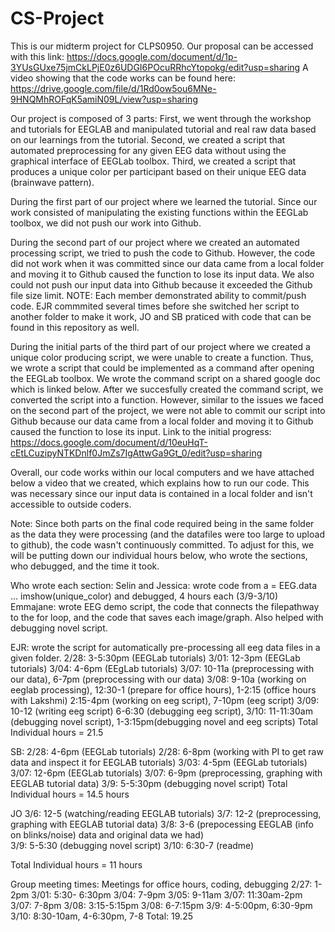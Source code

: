 # CS-Project
This is our midterm project for CLPS0950.
Our proposal can be accessed with this link: https://docs.google.com/document/d/1p-3YUsGUxe75jmCkLPjE0z6UDGI6POcuRRhcYtopokg/edit?usp=sharing
A video showing that the code works can be found here: https://drive.google.com/file/d/1Rd0ow5ou6MNe-9HNQMhROFqK5amiN09L/view?usp=sharing

Our project is composed of 3 parts:
First, we went through the workshop and tutorials for EEGLAB and manipulated tutorial and real raw data based on our learnings from the tutorial.
Second, we created a script that automated preprocessing for any given EEG data without using the graphical interface of EEGLab toolbox.
Third, we created a script that produces a unique color per participant based on their unique EEG data (brainwave pattern).

During the first part of our project where we learned the tutorial. Since our work consisted of manipulating the existing functions within the EEGLab toolbox, we did not push our work into Github.

During the second part of our project where we created an automated processing script, we tried to push the code to Github. However, the code did not work when it was committed since our data came from a local folder and moving it to Github caused the function to lose its input data. We also could not push our input data into Github because it exceeded the Github file size limit.
    NOTE: Each member demonstrated ability to commit/push code. EJR commmited several times before she switched her script to another folder to make it work, JO and SB praticed with code that can be found in this repository as well. 

During the initial parts of the third part of our project where we created a unique color producing script, we were unable to create a function. Thus, we wrote a script that could be implemented as a command after opening the EEGLab toolbox. We wrote the command script on a shared google doc which is linked below. After we succesfully created the command script, we converted the script into a function. However, similar to the issues we faced on the second part of the project, we were not able to commit our script into Github because our data came from a local folder and moving it to Github caused the function to lose its input.
Link to the initial progress: https://docs.google.com/document/d/10euHqT-cEtLCuzipyNTKDnlf0JmZs7IgAttwGa9Gt_0/edit?usp=sharing

Overall, our code works within our local computers and we have attached below a video that we created, which explains how to run our code. This was necessary since our input data is contained in a local folder and isn't accessible to outside coders.

Note: Since both parts on the final code required being in the same folder as the data they were processing (and the datafiles were too large to upload to github), the code wasn't continuously committed. To adjust for this, we will be putting down our individual hours below, who wrote the sections, who debugged, and the time it took.

Who wrote each section: 
Selin and Jessica: wrote code from a = EEG.data ... imshow(unique_color) and debugged, 4 hours each (3/9-3/10)
Emmajane: wrote EEG demo script, the code that connects the filepathway to the for loop, and the code that saves each image/graph. Also helped with debugging novel script.


EJR: wrote the script for automatically pre-processing all eeg data files in a given folder. 
2/28: 3-5:30pm (EEGLab tutorials)
3/01: 12-3pm (EEGLab tutorials)
3/04: 4-6pm (EEgLab tutorials)
3/07: 10-11a (preprocessing with our data), 6-7pm (preprocessing with our data)
3/08: 9-10a (working on eeglab processing), 12:30-1 (prepare for office hours), 1-2:15 (office hours with Lakshmi) 2:15-4pm (working on eeg script), 7-10pm (eeg script)
3/09: 10-12 (writing eeg script) 6-6:30 (debugging eeg script), 
3/10: 11-11:30am (debugging novel script), 1-3:15pm(debugging novel and eeg scripts)
Total Individual hours = 21.5

SB:
2/28: 4-6pm (EEGLab tutorials)
2/28: 6-8pm (working with PI to get raw data and inspect it for EEGLAB tutorials)
3/03: 4-5pm (EEGLab tutorials)
3/07: 12-6pm (EEGLab tutorials)
3/07: 6-9pm (preprocessing, graphing with EEGLAB tutorial data)
3/9: 5-5:30pm (debugging novel script)
Total Individual hours = 14.5 hours

JO
3/6: 12-5 (watching/reading EEGLAB tutorials)
3/7: 12-2 (preprocessing, graphing with EEGLAB tutorial data)
3/8: 3-6 (prepocessing EEGLAB (info on blinks/noise) data and original data we had)  
3/9: 5-5:30 (debugging novel script)
3/10: 6:30-7 (readme)

Total Individual hours = 11 hours


Group meeting times: Meetings for office hours, coding, debugging 
2/27: 1-2pm
3/01: 5:30- 6:30pm
3/04: 7-9pm
3/05: 9-11am 
3/07: 11:30am-2pm 
3/07: 7-8pm 
3/08: 3:15-5:15pm 
3/08: 6-7:15pm 
3/9: 4-5:00pm, 6:30-9pm 
3/10: 8:30-10am, 4-6:30pm, 7-8
Total: 19.25









